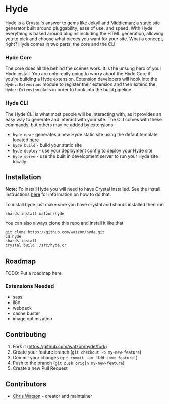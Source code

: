 # Hyde

Hyde is a Crystal's answer to gems like Jekyll and Middleman; a static site generator built around pluggability, ease of use, and speed. WIth Hyde everything is based around plugins including the HTML generation, allowing you to pick and choose what pieces you want for *your* site. What a concept, right? Hyde comes in two parts; the core and the CLI.

### Hyde Core

The core does all the behind the scenes work. It is the unsung hero of your Hyde install. You are only really going to worry about the Hyde Core if you're building a Hyde extension. Extension developers will hook into the `Hyde::Extensions` module to register their extension and then extend the `Hyde::Extension` class in order to hook into the build pipeline.

### Hyde CLI

The Hyde CLI is what most people will be interacting with, as it provides an easy way to generate and interact with your site. The CLI comes with these commands, but others may be added by extensions:

- `hyde new` - generates a new Hyde static site using the defaut template located [here](#)
- `hyde build` - build your static site
- `hyde deploy` - use your [deployment config](#) to deploy your Hyde site
- `hyde serve` - use the built in development server to run your Hyde site locally

## Installation

**Note:** To install Hyde you will need to have Crystal installed. See the install instructions [here](https://crystal-lang.org/reference/installation/) for information on how to do that.

To install hyde just make sure you have crystal and shards installed then run

```crystal
shards install watzon/hyde
```

You can also always clone this repo and install it like that

```crystal
git clone https://github.com/watzon/hyde.git
cd hyde
shards install
crystal build ./src/hyde.cr
```

## Roadmap

TODO: Put a roadmap here

### Extensions Needed

- sass
- il8n
- webpack
- cache buster
- image optimization

## Contributing

1. Fork it (<https://github.com/watzon/hyde/fork>)
2. Create your feature branch (`git checkout -b my-new-feature`)
3. Commit your changes (`git commit -am 'Add some feature'`)
4. Push to the branch (`git push origin my-new-feature`)
5. Create a new Pull Request

## Contributors

- [Chris Watson](https://github.com/watzon) - creator and maintainer
